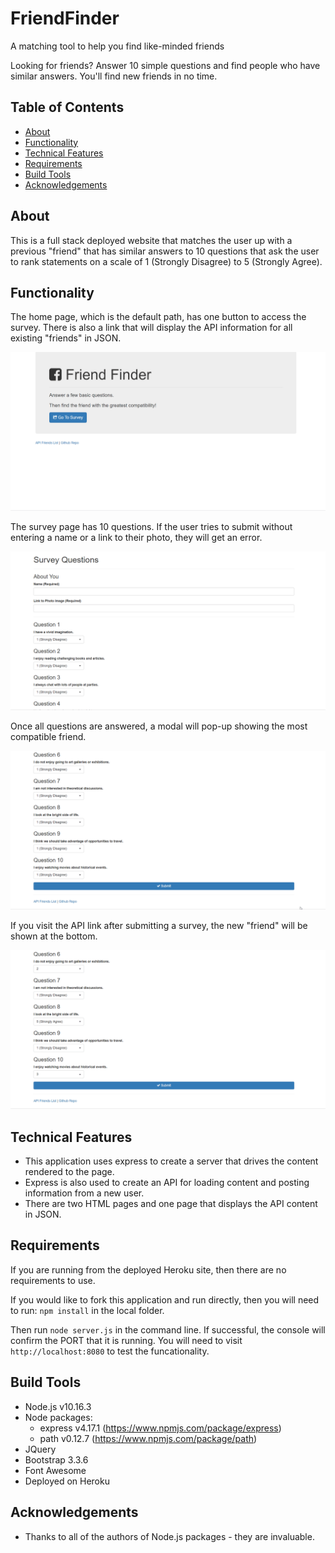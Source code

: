 # FriendFinder
A matching tool to help you find like-minded friends

Looking for friends? Answer 10 simple questions and find people who have similar answers. You'll find new friends in no time. 

## Table of Contents
* [About](#about)
* [Functionality](#functionality)
* [Technical Features](#technical-features)
* [Requirements](#requirements)
* [Build Tools](#build-tools)
* [Acknowledgements](#acknowledgements)

## About
This is a full stack deployed website that matches the user up with a previous "friend" that has similar answers to 10
questions that ask the user to rank statements on a scale of 1 (Strongly Disagree) to 5 (Strongly Agree).

## Functionality
The home page, which is the default path, has one button to access the survey. There is also a link that will display the
API information for all existing "friends" in JSON.

<img src="/assets/home-page.gif">

The survey page has 10 questions. If the user tries to submit without entering a name or a link to their photo, they will
get an error.

<img src="/assets/survey-error.gif">

Once all questions are answered, a modal will pop-up showing the most compatible friend.

<img src="/assets/survey-complete.gif">

If you visit the API link after submitting a survey, the new "friend" will be shown at the bottom.

<img src="/assets/api.gif">

## Technical Features
* This application uses express to create a server that drives the content rendered to the page.
* Express is also used to create an API for loading content and posting information from a new user.
* There are two HTML pages and one page that displays the API content in JSON.

## Requirements
If you are running from the deployed Heroku site, then there are no requirements to use. 

If you would like to fork this application and run directly, then you will need to run:
`npm install`
in the local folder.

Then run `node server.js` in the command line. If successful, the console will confirm the
PORT that it is running. You will need to visit `http://localhost:8080` to test the funcationality.

## Build Tools
* Node.js v10.16.3
* Node packages:
  * express v4.17.1 (https://www.npmjs.com/package/express)
  * path v0.12.7 (https://www.npmjs.com/package/path)
* JQuery 
* Bootstrap 3.3.6
* Font Awesome
* Deployed on Heroku

## Acknowledgements
* Thanks to all of the authors of Node.js packages - they are invaluable.